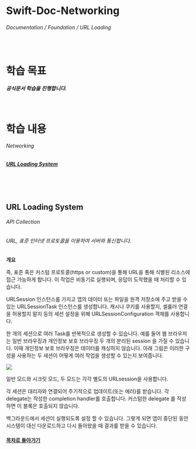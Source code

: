 <!-- Swift-Doc-Networking -->
# Swift-Doc-Networking
###### Documentation / Foundation / URL Loading 

<br/>

<!-- 학습 목표 -->
# 학습 목표
##### 공식문서 학습을 진행합니다.

<br/>
    
<!-- 학습 내용 목차 -->
# 학습 내용
###### Networking
##### [URL Loading System](#URL-Loading-System)

<!-- ###### &nbsp;&nbsp;&nbsp;&nbsp; Essentials -->
<!-- ##### &nbsp;&nbsp;&nbsp;&nbsp; [Fetching Website Data into Memory](#Fetching-Website-Data-into-Memory) -->
<!-- ##### &nbsp;&nbsp;&nbsp;&nbsp; [Analyzing HTTP Traffic with Instruments](#Analyzing-HTTP-Traffic-with-Instruments) -->

<br/><br/>

<!-- 학습 내용 -->
#
## URL Loading System
###### API Collection
###### URL, 표준 인터넷 프로토콜을 이용하여 서버와 통신합니다.

**개요**

즉, 표준 혹은 커스텀 프로토콜(https or custom)을 통해 URL을 통해 식별된 리소스에 접근 가능하게 합니다. 이 작업은 비동기로 실행되며, 응답이 도착했을 때 처리할 수 있습니다.

URLSession 인스턴스를 가지고 앱의 데이터 또는 파일을 원격 저장소에 주고 받을 수 있는 URLSessionTask 인스턴스를 생성합니다. 캐시나 쿠키를 사용할지, 셀룰러 연결을 허용할지 말지 등의 세션 설정을 위해 URLSessionConfiguration 객체를 사용합니다.

한 개의 세션으로 여러 Task를 반복적으로 생성할 수 있습니다. 예를 들어 웹 브라우저는 일반 브라우징과 개인정보 보호 브라우징 두 개의 분리된 session 을 가질 수 있습니다. 이때 개인정보 보호 브라우징은 데이터를 캐싱하지 않습니다. 아래 그림은 이러한 구성을 사용하는 두 세션이 어떻게 여러 작업을 생성할 수 있는지 보여줍니다.

![](https://i.imgur.com/0KUvobT.png)

일반 모드와 시크릿 모드, 두 모드는 각각 별도의 URLsession을 사용합니다.

각 세션은 대리자와 연결되어 주기적으로 업데이트(또는 에러)를 받습니다. 각 delegate는 작성한 completion handler를 호출합니다. 커스텀한 delegate 를 작성하면 이 블록은 호출되지 않습니다.

백그라운드에서 세션이 실행되도록 설정 할 수 있습니다. 그렇게 되면 앱이 중단된 동안 시스템이 대신 다운로드하고 다시 돌아왔을 때 결과를 받을 수 있습니다.

#### [목차로 돌아가기](#학습-내용)

<!-- ## Fetching Website Data into Memory
#### [목차로 돌아가기](#학습-내용) -->

<!-- 
## 제목
#### [목차로 돌아가기](#학습-내용)
 -->
